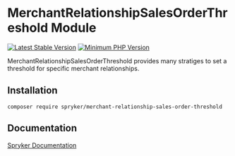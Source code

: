 # MerchantRelationshipSalesOrderThreshold Module
[![Latest Stable Version](https://poser.pugx.org/spryker/merchant-relationship-sales-order-threshold/v/stable.svg)](https://packagist.org/packages/spryker/merchant-relationship-sales-order-threshold)
[![Minimum PHP Version](https://img.shields.io/badge/php-%3E%3D%207.3-8892BF.svg)](https://php.net/)

MerchantRelationshipSalesOrderThreshold provides many stratiges to set a threshold for specific merchant relationships.

## Installation

```
composer require spryker/merchant-relationship-sales-order-threshold
```

## Documentation

[Spryker Documentation](https://academy.spryker.com/developing_with_spryker/module_guide/modules.html)
